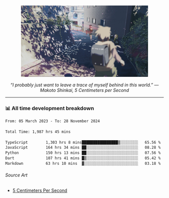 <p align="center"><img src="asset/header.jpg" width="80%"/></p>
<p align="center"><i>“I probably just want to leave a trace of myself behind in this world.” ― Makoto Shinkai, 5 Centimeters per Second</i></p>

---
<!--
<details>
  <summary>📃 My Resume</summary>

### Education

- 📖 **Computer Science**\
📆 10/2021 - present\
📍 **Thang Long University** - Hoang Mai, Hanoi, Vietnam

### Experience

<img align="right" src="https://img.shields.io/badge/Figma-F24E1E?style=flat&logo=figma&logoColor=white"/>
<img align="right" src="https://img.shields.io/badge/node.js-6DA55F?style=flat&logo=node.js&logoColor=white"/>
<img align="right" src="https://img.shields.io/badge/Next.js-black?style=flat&logo=next.js&logoColor=white"/>
<img align="right" src="https://img.shields.io/badge/TypeScript-007ACC?style=flat&logo=typescript&logoColor=white"/>


- 👨‍💻 **Frontend Web Intern**\
📆 07/2023 - present\
📍 **MQ ICT Solutions** - Hoang Mai, Hanoi, Vietnam
</details> 
-->

### 📊 All time development breakdown

<!--START_SECTION:waka-->

```txt
From: 05 March 2023 - To: 28 November 2024

Total Time: 1,987 hrs 45 mins

TypeScript        1,303 hrs 8 mins████████████████▒░░░░░░░░   65.56 %
JavaScript        164 hrs 34 mins ██░░░░░░░░░░░░░░░░░░░░░░░   08.28 %
Python            150 hrs 13 mins ██░░░░░░░░░░░░░░░░░░░░░░░   07.56 %
Dart              107 hrs 41 mins █▒░░░░░░░░░░░░░░░░░░░░░░░   05.42 %
Markdown          63 hrs 10 mins  ▓░░░░░░░░░░░░░░░░░░░░░░░░   03.18 %
```

<!--END_SECTION:waka-->

###### Source Art

-  [5 Centimeters Per Second](https://wallhaven.cc/w/nrowq1)

